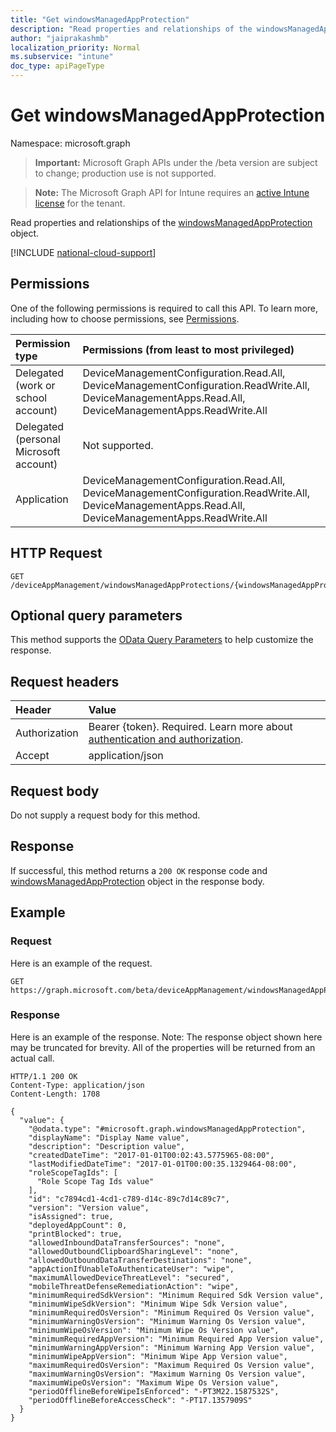 ```yaml
---
title: "Get windowsManagedAppProtection"
description: "Read properties and relationships of the windowsManagedAppProtection object."
author: "jaiprakashmb"
localization_priority: Normal
ms.subservice: "intune"
doc_type: apiPageType
---
```


# Get windowsManagedAppProtection

Namespace: microsoft.graph

> **Important:** Microsoft Graph APIs under the /beta version are subject to change; production use is not supported.

> **Note:** The Microsoft Graph API for Intune requires an [active Intune license](https://go.microsoft.com/fwlink/?linkid=839381) for the tenant.

Read properties and relationships of the [windowsManagedAppProtection](../resources/intune-mam-windowsmanagedappprotection.md) object.

[!INCLUDE [national-cloud-support](../../includes/all-clouds.md)]

## Permissions
One of the following permissions is required to call this API. To learn more, including how to choose permissions, see [Permissions](/graph/permissions-reference).

|Permission type|Permissions (from least to most privileged)|
|:---|:---|
|Delegated (work or school account)|DeviceManagementConfiguration.Read.All, DeviceManagementConfiguration.ReadWrite.All, DeviceManagementApps.Read.All, DeviceManagementApps.ReadWrite.All|
|Delegated (personal Microsoft account)|Not supported.|
|Application|DeviceManagementConfiguration.Read.All, DeviceManagementConfiguration.ReadWrite.All, DeviceManagementApps.Read.All, DeviceManagementApps.ReadWrite.All|

## HTTP Request
<!-- {
  "blockType": "ignored"
}
-->
``` http
GET /deviceAppManagement/windowsManagedAppProtections/{windowsManagedAppProtectionId}
```

## Optional query parameters
This method supports the [OData Query Parameters](/graph/query-parameters) to help customize the response.

## Request headers
|Header|Value|
|:---|:---|
|Authorization|Bearer {token}. Required. Learn more about [authentication and authorization](/graph/auth/auth-concepts).|
|Accept|application/json|

## Request body
Do not supply a request body for this method.

## Response
If successful, this method returns a `200 OK` response code and [windowsManagedAppProtection](../resources/intune-mam-windowsmanagedappprotection.md) object in the response body.

## Example

### Request
Here is an example of the request.
``` http
GET https://graph.microsoft.com/beta/deviceAppManagement/windowsManagedAppProtections/{windowsManagedAppProtectionId}
```

### Response
Here is an example of the response. Note: The response object shown here may be truncated for brevity. All of the properties will be returned from an actual call.
``` http
HTTP/1.1 200 OK
Content-Type: application/json
Content-Length: 1708

{
  "value": {
    "@odata.type": "#microsoft.graph.windowsManagedAppProtection",
    "displayName": "Display Name value",
    "description": "Description value",
    "createdDateTime": "2017-01-01T00:02:43.5775965-08:00",
    "lastModifiedDateTime": "2017-01-01T00:00:35.1329464-08:00",
    "roleScopeTagIds": [
      "Role Scope Tag Ids value"
    ],
    "id": "c7894cd1-4cd1-c789-d14c-89c7d14c89c7",
    "version": "Version value",
    "isAssigned": true,
    "deployedAppCount": 0,
    "printBlocked": true,
    "allowedInboundDataTransferSources": "none",
    "allowedOutboundClipboardSharingLevel": "none",
    "allowedOutboundDataTransferDestinations": "none",
    "appActionIfUnableToAuthenticateUser": "wipe",
    "maximumAllowedDeviceThreatLevel": "secured",
    "mobileThreatDefenseRemediationAction": "wipe",
    "minimumRequiredSdkVersion": "Minimum Required Sdk Version value",
    "minimumWipeSdkVersion": "Minimum Wipe Sdk Version value",
    "minimumRequiredOsVersion": "Minimum Required Os Version value",
    "minimumWarningOsVersion": "Minimum Warning Os Version value",
    "minimumWipeOsVersion": "Minimum Wipe Os Version value",
    "minimumRequiredAppVersion": "Minimum Required App Version value",
    "minimumWarningAppVersion": "Minimum Warning App Version value",
    "minimumWipeAppVersion": "Minimum Wipe App Version value",
    "maximumRequiredOsVersion": "Maximum Required Os Version value",
    "maximumWarningOsVersion": "Maximum Warning Os Version value",
    "maximumWipeOsVersion": "Maximum Wipe Os Version value",
    "periodOfflineBeforeWipeIsEnforced": "-PT3M22.1587532S",
    "periodOfflineBeforeAccessCheck": "-PT17.1357909S"
  }
}
```
